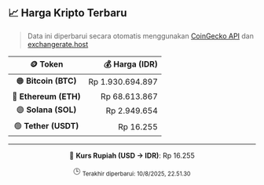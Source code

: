 

<!-- HARGA_KRIPTO -->
## 📈 Harga Kripto Terbaru

> Data ini diperbarui secara otomatis menggunakan [CoinGecko API](https://www.coingecko.com/) dan [exchangerate.host](https://exchangerate.host/)

<div align="center">

| 🪙 Token | 💰 Harga (IDR) |
|:------:|---------------:|
| 🟠 **Bitcoin (BTC)**   | Rp 1.930.694.897 |
| 🔵 **Ethereum (ETH)**  | Rp 68.613.867 |
| 🟣 **Solana (SOL)**    | Rp 2.949.654 |
| 🟢 **Tether (USDT)**   | Rp 16.255 |

---

💱 **Kurs Rupiah (USD → IDR)**: Rp 16.255

🕒 <sub>Terakhir diperbarui: 10/8/2025, 22.51.30</sub>

</div>
<!-- /HARGA_KRIPTO -->